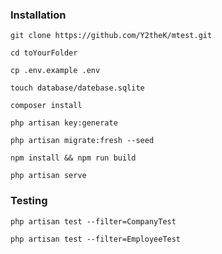 ### Installation

```shell
git clone https://github.com/Y2theK/mtest.git
```

```
cd toYourFolder
```

```shell
cp .env.example .env
```

```shell
touch database/datebase.sqlite
```

```shell
composer install
```

```shell
php artisan key:generate
```

```shell
php artisan migrate:fresh --seed
```

```shell
npm install && npm run build
```

```shell
php artisan serve
```


### Testing

```
php artisan test --filter=CompanyTest  
```

```
php artisan test --filter=EmployeeTest  
```

